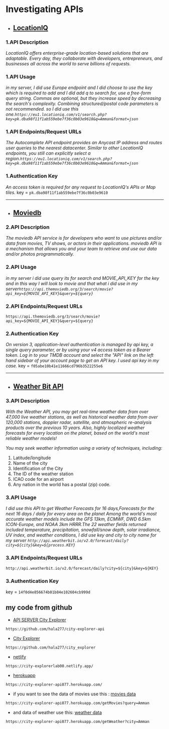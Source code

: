 # Investigating APIs

* ## [LocationIQ](https://locationiq.com/)

### 1.API Description

*LocationIQ offers enterprise-grade location-based solutions that are adaptable. Every day, they collaborate with developers, entrepreneurs, and businesses all across the world to serve billions of requests.*

### 1.API Usage

*in my server, I did use Europe endpoint and I did choose to use the key which is required to add and I did add q to search for, use a free-form query string. Commas are optional, but they increase speed by decreasing the search's complexity. Combining structured/postal code parameters is not recommended. so I did use this one.`https://eu1.locationiq.com/v1/search.php?key=pk.dba98f11f1ab559ebe7f36c0b03e9610&q=Amman&format=json`*

### 1.API Endpoints/Request URLs

*The Autocomplete API endpoint provides an Anycast IP address and routes user queries to the nearest datacenter. Similar to other LocationIQ endpoints, you  still can explicitly select a region.`https://eu1.locationiq.com/v1/search.php?key=pk.dba98f11f1ab559ebe7f36c0b03e9610&q=Amman&format=json`*  

### 1.Authentication Key

*An access token is required for any request to LocationIQ's APIs or Map tiles.*
key = `pk.dba98f11f1ab559ebe7f36c0b03e9610`

---------------------

* ## [Moviedb](https://www.themoviedb.org/)

### 2.API Description

*The moviedb API service is for developers who want to use pictures and/or data from movies, TV shows, or actors in their applications. moviedb API is a mechanism that allows you and your team to retrieve and use our data and/or photos programmatically.*

### 2.API Usage

*in my server i did use query its for search and MOVIE_API_KEY for the key and in this way I will look to movie and that what i did use in my server`https://api.themoviedb.org/3/search/movie?api_key=${MOVIE_API_KEY}&query=${query}`*

### 2.API Endpoints/Request URLs

`https://api.themoviedb.org/3/search/movie?api_key=${MOVIE_API_KEY}&query=${query}`

### 2.Authentication Key

*On version 3, application-level authentication is managed by api key, a single query parameter, or by using your v4 access token as a Bearer token. Log in to your TMDB account and select the "API" link on the left hand sidebar of your account page to get an API key. I used api key in my case.*
key = `f05abe10b41e11666cd796b3522255e6`

---------------------

* ## [Weather Bit API](https://www.weatherbit.io/)

### 3.API Description

*With the Weather API, you may get real-time weather data from over 47,000 live weather stations, as well as historical weather data from over 120,000 stations, doppler radar, satellite, and atmospheric re-analysis products over the previous 10 years. Also, highly localized weather forecasts for every location on the planet, based on the world's most reliable weather models!*

*You may seek weather information using a variety of techniques, including:*

1. Latitude/longitude
2. Name of the city
3. Identification of the City
4. The ID of the weather station
5. ICAO code for an airport
6. Any nation in the world has a postal (zip) code.

### 3.API Usage

*I did use this API to get Weather Forecasts for 16 days,Forecasts for the next 16 days / daily for every area on the planet Among the world's most accurate weather models include the GFS 13km, ECMWF, DWD 6.5km ICON-Europe, and NOAA 3km HRRR.The 22 weather fields returned included temperature, precipitation, snowfall/snow depth, solar irradiance, UV index, and weather conditions, I did use key and city to city name for my server `http://api.weatherbit.io/v2.0/forecast/daily?city=${city}&key=${process.KEY}`*

### 3.API Endpoints/Request URLs

 `http://api.weatherbit.io/v2.0/forecast/daily?city=${city}&key=${KEY}`

### 3.Authentication Key

key = `14f0d4e856674b01b84e102604cb999d`

## my code from github

* [API SERVER City Explorer](https://github.com/hala277/city-explorer-api)

`https://github.com/hala277/city-explorer-api`

* [City Explorer](https://github.com/hala277/city_explorer)

`https://github.com/hala277/city_explorer`

* [netlify](https://city-explorerlab00.netlify.app/)

`https://city-explorerlab00.netlify.app/`

* [herokuapp](https://city-explorer-api077.herokuapp.com/)

`https://city-explorer-api077.herokuapp.com/`

* if you want to see the data of movies use this :
[movies data](https://city-explorer-api077.herokuapp.com/getMovies?query=Amman)

`https://city-explorer-api077.herokuapp.com/getMovies?query=Amman`

* and data of weather use this:
[weather data](https://city-explorer-api077.herokuapp.com/getWeather?city=Amman)

`https://city-explorer-api077.herokuapp.com/getWeather?city=Amman`
